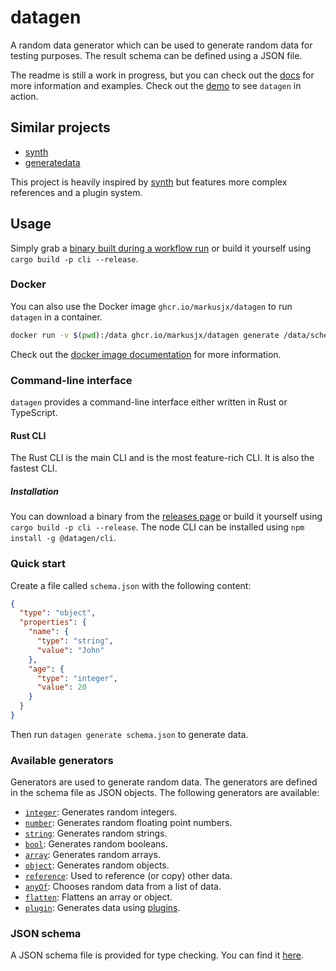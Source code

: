 # datagen

A random data generator which can be used to generate random data for testing purposes.
The result schema can be defined using a JSON file.

The readme is still a work in progress, but you can check out
the [docs](https://markusjx.github.io/datagen/) for more information and examples.
Check out the [demo](https://markusjx.github.io/datagen/demo/) to see `datagen` in action.

## Similar projects

- [synth](https://github.com/shuttle-hq/synth)
- [generatedata](https://github.com/benkeen/generatedata)

This project is heavily inspired by [synth](https://github.com/shuttle-hq/synth)
but features more complex references and a plugin system.

## Usage

Simply grab
a [binary built during a workflow run](https://github.com/MarkusJx/datagen/actions/workflows/build.yml?query=branch%3Amain)
or build it yourself using `cargo build -p cli --release`.

### Docker

You can also use the Docker image `ghcr.io/markusjx/datagen` to run `datagen` in a
container.

```sh
docker run -v $(pwd):/data ghcr.io/markusjx/datagen generate /data/schema.json /data/output.json
```

Check out
the [docker image documentation](https://markusjx.github.io/datagen/docs/docker/)
for more information.

### Command-line interface

`datagen` provides a command-line interface either written in Rust or TypeScript.

#### Rust CLI

The Rust CLI is the main CLI and is the most feature-rich CLI. It is also the fastest CLI.

##### Installation

You can download a binary from
the [releases page](https://github.com/MarkusJx/datagen/releases)
or build it yourself using `cargo build -p cli --release`.
The node CLI can be installed using `npm install -g @datagen/cli`.

### Quick start

Create a file called `schema.json` with the following content:

```json
{
  "type": "object",
  "properties": {
    "name": {
      "type": "string",
      "value": "John"
    },
    "age": {
      "type": "integer",
      "value": 20
    }
  }
}
```

Then run `datagen generate schema.json` to generate data.

### Available generators

Generators are used to generate random data. The generators are defined in the
schema file as JSON objects. The following generators are available:

- [`integer`](https://markusjx.github.io/datagen/docs/generators/integer/): Generates
  random integers.
- [`number`](https://markusjx.github.io/datagen/docs/generators/number/): Generates random
  floating point numbers.
- [`string`](https://markusjx.github.io/datagen/docs/generators/string/): Generates random
  strings.
- [`bool`](https://markusjx.github.io/datagen/docs/generators/bool/): Generates random
  booleans.
- [`array`](https://markusjx.github.io/datagen/docs/generators/array/): Generates random
  arrays.
- [`object`](https://markusjx.github.io/datagen/docs/generators/object/): Generates random
  objects.
- [`reference`](https://markusjx.github.io/datagen/docs/generators/reference/): Used to
  reference (or copy) other data.
- [`anyOf`](https://markusjx.github.io/datagen/docs/generators/anyof/): Chooses random
  data from a list of data.
- [`flatten`](https://markusjx.github.io/datagen/docs/generators/flatten/): Flattens an
  array or object.
- [`plugin`](https://markusjx.github.io/datagen/docs/generators/plugin/): Generates data
  using [plugins](https://markusjx.github.io/datagen/docs/plugins/).

### JSON schema

A JSON schema file is provided for type checking. You can find it
[here](https://markusjx.github.io/datagen/schema.json).
